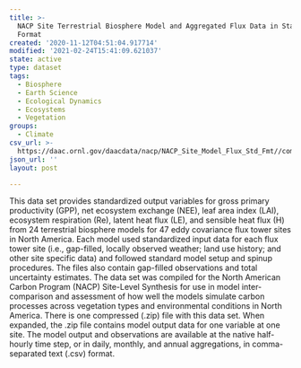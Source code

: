 ```yaml
---
title: >-
  NACP Site Terrestrial Biosphere Model and Aggregated Flux Data in Standard
  Format
created: '2020-11-12T04:51:04.917714'
modified: '2021-02-24T15:41:09.621037'
state: active
type: dataset
tags:
  - Biosphere
  - Earth Science
  - Ecological Dynamics
  - Ecosystems
  - Vegetation
groups:
  - Climate
csv_url: >-
  https://daac.ornl.gov/daacdata/nacp/NACP_Site_Model_Flux_Std_Fmt//comp/site_location_summary.csv
json_url: ''
layout: post

---
```

This data set provides standardized output variables for gross primary productivity (GPP), net ecosystem exchange (NEE), leaf area index (LAI), ecosystem respiration (Re), latent heat flux (LE), and sensible heat flux (H) from 24 terrestrial biosphere models for 47 eddy covariance flux tower sites in North America. Each model used standardized input data for each flux tower site (i.e., gap-filled, locally observed weather; land use history; and other site specific data) and followed standard model setup and spinup procedures. The files also contain gap-filled observations and total uncertainty estimates. The data set was compiled for the North American Carbon Program (NACP) Site-Level Synthesis for use in model inter-comparison and assessment of how well the models simulate carbon processes across vegetation types and environmental conditions in North America. There is one compressed (.zip) file with this data set. When expanded, the .zip file contains model output data for one variable at one site. The model output and observations are available at the native half-hourly time step, or in daily, monthly, and annual aggregations, in comma-separated text (.csv) format.
